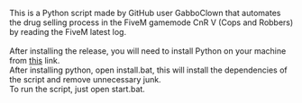 This is a Python script made by GitHub user GabboClown that automates the drug selling process in the FiveM gamemode CnR V (Cops and Robbers) by reading the FiveM latest log. <br><br>
After installing the release, you will need to install Python on your machine from <a href="https://apps.microsoft.com/detail/9NRWMJP3717K?hl=en-us&gl=US">this</a> link.<br>
After installing python, open install.bat, this will install the dependencies of the script and remove unnecessary junk.<br>
To run the script, just open start.bat.
